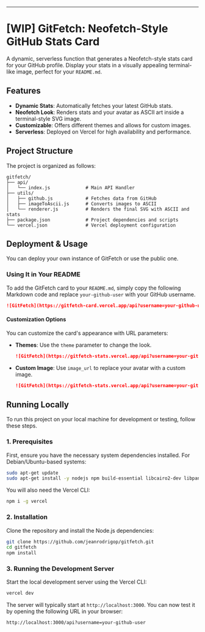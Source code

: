 
-----

# [WIP] GitFetch: Neofetch-Style GitHub Stats Card

A dynamic, serverless function that generates a Neofetch-style stats card for your GitHub profile. Display your stats in a visually appealing terminal-like image, perfect for your `README.md`.

## Features

  - **Dynamic Stats**: Automatically fetches your latest GitHub stats.
  - **Neofetch Look**: Renders stats and your avatar as ASCII art inside a terminal-style SVG image.
  - **Customizable**: Offers different themes and allows for custom images.
  - **Serverless**: Deployed on Vercel for high availability and performance.

## Project Structure

The project is organized as follows:

```
gitfetch/
├── api/
│   └── index.js             # Main API Handler
├── utils/
│   ├── github.js            # Fetches data from GitHub
│   ├── imageToAscii.js      # Converts images to ASCII
│   └── renderer.js          # Renders the final SVG with ASCII and stats
├── package.json             # Project dependencies and scripts
└── vercel.json              # Vercel deployment configuration
```

## Deployment & Usage

You can deploy your own instance of GitFetch or use the public one.

### Using It in Your README

To add the GitFetch card to your `README.md`, simply copy the following Markdown code and replace `your-github-user` with your GitHub username.

```markdown
![GitFetch](https://gitfetch-card.vercel.app/api?username=your-github-user)
```

#### Customization Options

You can customize the card's appearance with URL parameters:

  - **Themes**: Use the `theme` parameter to change the look.

    ```markdown
    ![GitFetch](https://gitfetch-stats.vercel.app/api?username=your-github-user&theme=light)
    ```

  - **Custom Image**: Use `image_url` to replace your avatar with a custom image.

    ```markdown
    ![GitFetch](https://gitfetch-stats.vercel.app/api?username=your-github-user&image_url=https://your-image-path.png)
    ```

## Running Locally

To run this project on your local machine for development or testing, follow these steps.

### 1\. Prerequisites

First, ensure you have the necessary system dependencies installed. For Debian/Ubuntu-based systems:

```bash
sudo apt-get update
sudo apt-get install -y nodejs npm build-essential libcairo2-dev libpango1.0-dev libjpeg-dev libgif-dev librsvg2-dev
```

You will also need the Vercel CLI:

```bash
npm i -g vercel
```

### 2\. Installation

Clone the repository and install the Node.js dependencies:

```bash
git clone https://github.com/jeanrodrigop/gitfetch.git
cd gitfetch
npm install
```

### 3\. Running the Development Server

Start the local development server using the Vercel CLI:

```bash
vercel dev
```

The server will typically start at `http://localhost:3000`. You can now test it by opening the following URL in your browser:

`http://localhost:3000/api?username=your-github-user`
#
<!-- ## Contributing

Contributions are welcome\! If you have ideas for new features, themes, or improvements, feel free to open an issue or submit a pull request. -->